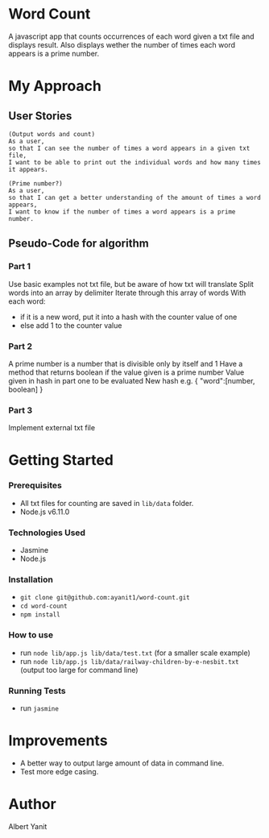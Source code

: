 Word Count
==========

A javascript app that counts occurrences of each word given a txt file and displays result. Also displays wether the number of times each word appears is a prime number.

My Approach
===========

## User Stories

```
(Output words and count)
As a user,
so that I can see the number of times a word appears in a given txt file,
I want to be able to print out the individual words and how many times it appears.

(Prime number?)
As a user,
so that I can get a better understanding of the amount of times a word appears,
I want to know if the number of times a word appears is a prime number.
```

## Pseudo-Code for algorithm

### Part 1
Use basic examples not txt file, but be aware of how txt will translate
Split words into an array by delimiter
Iterate through this array of words
With each word:
   - if it is a new word, put it into a hash with the counter value of one
   - else add 1 to the counter value

### Part 2
A prime number is a number that is divisible only by itself and 1
Have a method that returns boolean if the value given is a prime number
Value given in hash in part one to be evaluated
New hash e.g. { "word":[number, boolean] }  

### Part 3
Implement external txt file

Getting Started
===============

### Prerequisites
- All txt files for counting are saved in ```lib/data``` folder.
- Node.js v6.11.0

### Technologies Used
- Jasmine
- Node.js

### Installation
- ```git clone git@github.com:ayanit1/word-count.git ```
- ```cd word-count```
- ```npm install```

### How to use
- run ```node lib/app.js lib/data/test.txt``` (for a smaller scale example)
- run ```node lib/app.js lib/data/railway-children-by-e-nesbit.txt``` (output too large for command line)


### Running Tests
- run ```jasmine```

Improvements
============
- A better way to output large amount of data in command line.
- Test more edge casing. 

Author
======
Albert Yanit

